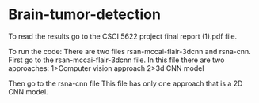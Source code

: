 # Brain-tumor-detection
To read the results go to the CSCI 5622 project final report (1).pdf file.

To run the code:
There are two files rsan-mccai-flair-3dcnn and rsna-cnn.
First go to the rsan-mccai-flair-3dcnn file.
In this file there are two approaches:
1>Computer vision approach
2>3d CNN model 

Then go to the rsna-cnn file
This file has only one approach that is a 2D CNN model.



